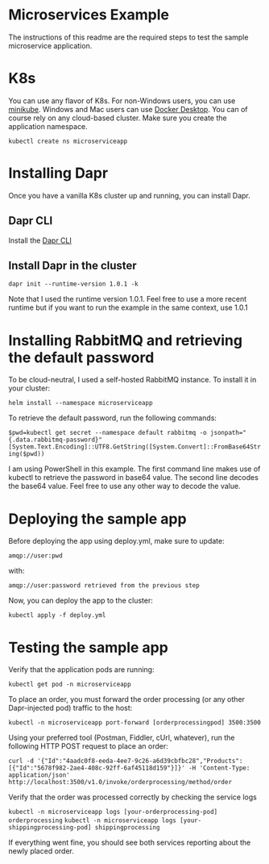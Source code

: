 Microservices Example
============
The instructions of this readme are the required steps to test the sample microservice application.
# K8s
You can use any flavor of K8s. For non-Windows users, you can use [minikube](https://minikube.sigs.k8s.io/docs/start/). Windows and Mac users can use [Docker Desktop](https://www.docker.com/products/docker-desktop).
You can of course rely on any cloud-based cluster. Make sure you create the application namespace.

`kubectl create ns microserviceapp`
# Installing Dapr
Once you have a vanilla K8s cluster up and running, you can install Dapr.
## Dapr CLI
Install the [Dapr CLI](https://docs.dapr.io/getting-started/install-dapr-cli)
## Install Dapr in the cluster
`dapr init --runtime-version 1.0.1 -k`

Note that I used the runtime version 1.0.1. Feel free to use a more recent runtime but if you want to run the example in the same context, use 1.0.1
# Installing RabbitMQ and retrieving the default password
To be cloud-neutral, I used a self-hosted RabbitMQ instance. To install it in your cluster:

`helm install --namespace microserviceapp`

To retrieve the default password, run the following commands:

`$pwd=kubectl get secret --namespace default rabbitmq -o jsonpath="{.data.rabbitmq-password}"`
`[System.Text.Encoding]::UTF8.GetString([System.Convert]::FromBase64String($pwd))`

I am using PowerShell in this example. The first command line makes use of kubectl to retrieve the password in base64 value. The second line decodes the base64 value. Feel free to use any other way to decode the value.

# Deploying the sample app
Before deploying the app using deploy.yml, make sure to update:

`amqp://user:pwd`

with:

`amqp://user:password retrieved from the previous step`

Now, you can deploy the app to the cluster:

`kubectl apply -f deploy.yml`

# Testing the sample app
Verify that the application pods are running:

`kubectl get pod -n microserviceapp`

To place an order, you must forward the order processing (or any other Dapr-injected pod) traffic to the host:

`kubectl -n microserviceapp port-forward [orderprocessingpod] 3500:3500`

Using your preferred tool (Postman, Fiddler, cUrl, whatever), run the following HTTP POST request to place an order:

`curl -d '{"Id":"4aadc0f8-eeda-4ee7-9c26-a6d39cbfbc28","Products":[{"Id":"5678f982-2ae4-408c-92ff-6af45118d159"}]}' -H 'Content-Type: application/json' http://localhost:3500/v1.0/invoke/orderprocessing/method/order`

Verify that the order was processed correctly by checking the service logs

`kubectl -n microserviceapp logs [your-orderprocessing-pod] orderprocessing`
`kubectl -n microserviceapp logs [your-shippingprocessing-pod] shippingprocessing`

If everything went fine, you should see both services reporting about the newly placed order.
